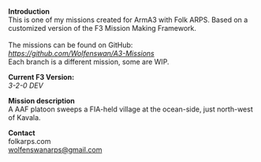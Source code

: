 <b>Introduction</b><br/>
This is one of my missions created for ArmA3 with Folk ARPS. Based on a customized version of the F3 Mission Making Framework.<br/><br/>
The missions can be found on GitHub:<br/>
<i>https://github.com/Wolfenswan/A3-Missions</i><br/>
Each branch is a different mission, some are WIP.<br/>

<b>Current F3 Version:</b><br/>
<i>3-2-0 DEV</i>

<b>Mission description</b><br/>
A AAF platoon sweeps a FIA-held village at the ocean-side, just north-west of Kavala.

<b>Contact</b><br/>
folkarps.com<br/>
wolfenswanarps@gmail.com<br/>